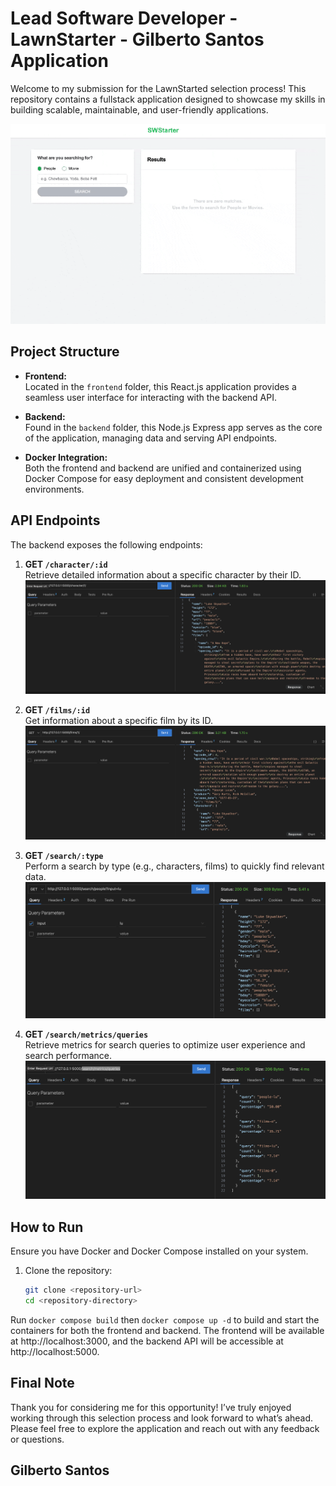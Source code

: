 # Lead Software Developer - LawnStarter - Gilberto Santos Application

Welcome to my submission for the LawnStarted selection process! This repository contains a fullstack application designed to showcase my skills in building scalable, maintainable, and user-friendly applications.

![alt text](./backend/images/chrome-capture-2024-12-3.gif)

## Project Structure

- **Frontend:**  
  Located in the `frontend` folder, this React.js application provides a seamless user interface for interacting with the backend API.

- **Backend:**  
  Found in the `backend` folder, this Node.js Express app serves as the core of the application, managing data and serving API endpoints.

- **Docker Integration:**  
  Both the frontend and backend are unified and containerized using Docker Compose for easy deployment and consistent development environments.

## API Endpoints

The backend exposes the following endpoints:

1. **GET `/character/:id`**  
    Retrieve detailed information about a specific character by their ID.
   ![alt text](./backend/images/find-character.png)

2. **GET `/films/:id`**  
   Get information about a specific film by its ID.
   ![alt text](./backend/images/find-films.png)

3. **GET `/search/:type`**  
   Perform a search by type (e.g., characters, films) to quickly find relevant data.
   ![alt text](./backend/images/find-all-people.png)

4. **GET `/search/metrics/queries`**  
   Retrieve metrics for search queries to optimize user experience and search performance.
   ![alt text](./backend/images/metrics.png)

## How to Run

Ensure you have Docker and Docker Compose installed on your system.

1. Clone the repository:
   ```bash
   git clone <repository-url>
   cd <repository-directory>
   ```

Run `docker compose build` then `docker compose up -d` to build and start the containers for both the frontend and backend.
The frontend will be available at http://localhost:3000, and the backend API will be accessible at http://localhost:5000.

## Final Note

Thank you for considering me for this opportunity! I’ve truly enjoyed working through this selection process and look forward to what’s ahead. Please feel free to explore the application and reach out with any feedback or questions.

## Gilberto Santos
